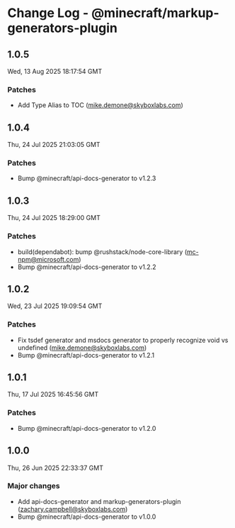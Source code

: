 # Change Log - @minecraft/markup-generators-plugin

<!-- This log was last generated on Wed, 13 Aug 2025 18:17:54 GMT and should not be manually modified. -->

<!-- Start content -->

## 1.0.5

Wed, 13 Aug 2025 18:17:54 GMT

### Patches

- Add Type Alias to TOC (mike.demone@skyboxlabs.com)

## 1.0.4

Thu, 24 Jul 2025 21:03:05 GMT

### Patches

- Bump @minecraft/api-docs-generator to v1.2.3

## 1.0.3

Thu, 24 Jul 2025 18:29:00 GMT

### Patches

- build(dependabot): bump @rushstack/node-core-library (mc-npm@microsoft.com)
- Bump @minecraft/api-docs-generator to v1.2.2

## 1.0.2

Wed, 23 Jul 2025 19:09:54 GMT

### Patches

- Fix tsdef generator and msdocs generator to properly recognize void vs undefined (mike.demone@skyboxlabs.com)
- Bump @minecraft/api-docs-generator to v1.2.1

## 1.0.1

Thu, 17 Jul 2025 16:45:56 GMT

### Patches

- Bump @minecraft/api-docs-generator to v1.2.0

## 1.0.0

Thu, 26 Jun 2025 22:33:37 GMT

### Major changes

- Add api-docs-generator and markup-generators-plugin (zachary.campbell@skyboxlabs.com)
- Bump @minecraft/api-docs-generator to v1.0.0
